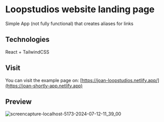 # Loopstudios website landing page

Simple App (not fully functional) that creates aliases for links

## Technologies

React + TailwindCSS

## Visit

You can visit the example page on: [https://joan-loopstudios.netlify.app/](https://joan-shortly-app.netlify.app)

## Preview

![screencapture-localhost-5173-2024-07-12-11_39_00](https://github.com/user-attachments/assets/12bcb16e-932c-4617-9fcf-fcb934c818c1)
